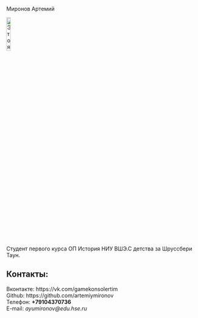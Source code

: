 Миронов Артемий
<html>
<head>
<meta charset="utf-8">
</head>
<body>
<left><img alt="Это я" width="15%" src="https://pp.userapi.com/c631930/v631930784/29336/6Md94I-6y7U.jpg"></left>
<br/>
<p>Студент первого курса ОП История НИУ ВШЭ.С детства за Шруссбери Таун.
</p>
<h2>Контакты:</h2>
Вконтакте: https://vk.com/gamekonsolertim
<br/>
Github: https://github.com/artemiymironov
<br/>
Телефон: <b>+79104370736</b>
<br/>
E-mail: <i>ayumironov@edu.hse.ru</i>
</body>
</html>
